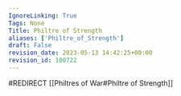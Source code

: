 ```yaml
---
IgnoreLinking: True
Tags: None
Title: Philtre of Strength
aliases: ['Philtre_of_Strength']
draft: False
revision_date: 2023-05-13 14:42:25+00:00
revision_id: 100722
---
```


#REDIRECT [[Philtres of War#Philtre of Strength]]